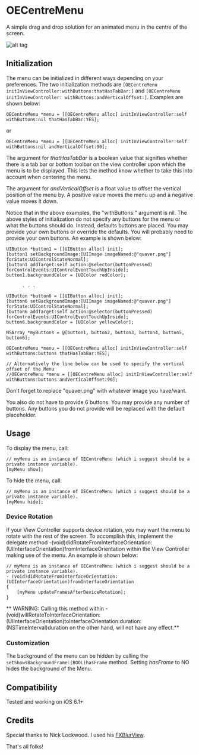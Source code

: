OECentreMenu
============

A simple drag and drop solution for an animated menu in the centre of the screen.

![alt tag](http://media.tumblr.com/62b2088d895724bd64d51e321dcdfb59/tumblr_inline_n8gxdo0NVt1sbglrf.gif)



## Initialization ##
The menu can be initialized in different ways depending on your preferences. The two initialization methods are 
```[OECentreMenu initInViewController:withButtons:thatHasTabBar:]``` and ```[OECentreMenu initInViewController: withButtons:andVerticalOffset:]```. Examples are shown below:

```smalltalk
OECentreMenu *menu = [[OECentreMenu alloc] initInViewController:self withButtons:nil thatHasTabBar:YES];
```

or

```smalltalk
OECentreMenu *menu = [[OECentreMenu alloc] initInViewController:self withButtons:nil andVerticalOffset:90];
```

The argument for *thatHasTabBar* is a boolean value that signifies whether there is a tab bar or bottom toolbar
on the view controller upon which the menu is to be displayed. This lets the method know whether to take this into account when centering the menu.

The argument for *andVerticalOffset* is a float value to offset the vertical position of the menu by. A positive value
moves the menu up and a negative value moves it down.

Notice that in the above examples, the "withButtons:" argument is nil. The above styles of initialization do not specify any buttons for the menu or what the buttons should do. Instead, defaults buttons are placed. You may provide your own buttons or override the defaults. You will probably need to provide your own buttons. An example is shown below:


```smalltalk
UIButton *button1 = [[UIButton alloc] init];
[button1 setBackgroundImage:[UIImage imageNamed:@"quaver.png"] forState:UIControlStateNormal];
[button1 addTarget:self action:@selector(buttonPressed) forControlEvents:UIControlEventTouchUpInside];
button1.backgroundColor = [UIColor redColor];

      . . .

UIButton *button6 = [[UIButton alloc] init];
[button6 setBackgroundImage:[UIImage imageNamed:@"quaver.png"] forState:UIControlStateNormal];
[button6 addTarget:self action:@selector(buttonPressed) forControlEvents:UIControlEventTouchUpInside];
button6.backgroundColor = [UIColor yellowColor];

NSArray *myButtons = @[button1, button2, button3, button4, button5, button6];

OECentreMenu *menu = [[OECentreMenu alloc] initInViewController:self withButtons:buttons thatHasTabBar:YES];

// Alternatively the line below can be used to specify the vertical offset of the Menu
//OECentreMenu *menu = [[OECentreMenu alloc] initInViewController:self withButtons:buttons andVerticalOffset:90];
```
Don't forget to replace "quaver.png" with whatever image you have/want.

You also do not have to provide 6 buttons. You may provide any number of buttons. Any buttons you do not provide will be replaced with the default placeholder.

## Usage ##
To display the menu, call:
```smalltalk
// myMenu is an instance of OECentreMenu (which i suggest should be a private instance variable).
[myMenu show];
```
To hide the menu, call:
```smalltalk
// myMenu is an instance of OECentreMenu (which i suggest should be a private instance variable).
[myMenu hide];
```

### Device Rotation ###

If your View Controller supports device rotation, you may want the menu to rotate with the rest of the screen.
To accomplish this, implement the delegate method -(void)didRotateFromInterfaceOrientation:(UIInterfaceOrientation)fromInterfaceOrientation
within the View Controller making use of the menu. An example is shown below:

```smalltalk
// myMenu is an instance of OECentreMenu (which i suggest should be a private instance variable).
- (void)didRotateFromInterfaceOrientation:(UIInterfaceOrientation)fromInterfaceOrientation
{
    [myMenu updateFramesAfterDeviceRotation];
}
```

** WARNING: Calling this method within -(void)willRotateToInterfaceOrientation:(UIInterfaceOrientation)toInterfaceOrientation:duration:(NSTimeInterval)duration on the other hand, will not have any effect.**
 

### Customization ###

The background of the menu can be hidden by calling the ```setShowsBackgroundFrame:(BOOL)hasFrame``` method. Setting *hasFrame* to NO hides the background of the Menu.



## Compatibility ##

Tested and working on iOS 6.1+

## Credits ##

Special thanks to Nick Lockwood. I used his [FXBlurView](https://github.com/nicklockwood/FXBlurView).

That's all folks!







